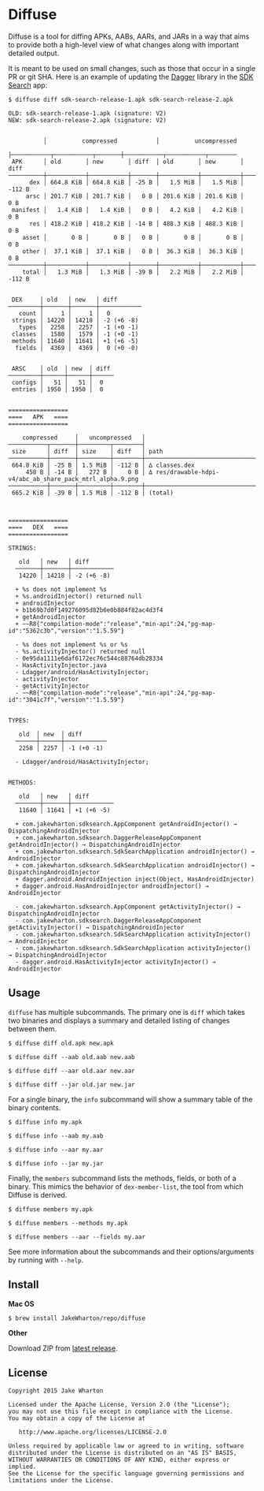 Diffuse
=======

Diffuse is a tool for diffing APKs, AABs, AARs, and JARs in a way that aims to provide both a
high-level view of what changes along with important detailed output.

It is meant to be used on small changes, such as those that occur in a single PR or git SHA. Here
is an example of updating the [Dagger](https://github.com/google/dagger/) library in the
[SDK Search](https://github.com/JakeWharton/SdkSearch/) app:

```
$ diffuse diff sdk-search-release-1.apk sdk-search-release-2.apk

OLD: sdk-search-release-1.apk (signature: V2)
NEW: sdk-search-release-2.apk (signature: V2)


          │          compressed           │          uncompressed
          ├───────────┬───────────┬───────┼───────────┬───────────┬────────
 APK      │ old       │ new       │ diff  │ old       │ new       │ diff
──────────┼───────────┼───────────┼───────┼───────────┼───────────┼────────
      dex │ 664.8 KiB │ 664.8 KiB │ -25 B │   1.5 MiB │   1.5 MiB │ -112 B
     arsc │ 201.7 KiB │ 201.7 KiB │   0 B │ 201.6 KiB │ 201.6 KiB │    0 B
 manifest │   1.4 KiB │   1.4 KiB │   0 B │   4.2 KiB │   4.2 KiB │    0 B
      res │ 418.2 KiB │ 418.2 KiB │ -14 B │ 488.3 KiB │ 488.3 KiB │    0 B
    asset │       0 B │       0 B │   0 B │       0 B │       0 B │    0 B
    other │  37.1 KiB │  37.1 KiB │   0 B │  36.3 KiB │  36.3 KiB │    0 B
──────────┼───────────┼───────────┼───────┼───────────┼───────────┼────────
    total │   1.3 MiB │   1.3 MiB │ -39 B │   2.2 MiB │   2.2 MiB │ -112 B


 DEX     │ old   │ new   │ diff
─────────┼───────┼───────┼────────────
   count │     1 │     1 │  0
 strings │ 14220 │ 14218 │ -2 (+6 -8)
   types │  2258 │  2257 │ -1 (+0 -1)
 classes │  1580 │  1579 │ -1 (+0 -1)
 methods │ 11640 │ 11641 │ +1 (+6 -5)
  fields │  4369 │  4369 │  0 (+0 -0)


 ARSC    │ old  │ new  │ diff
─────────┼──────┼──────┼──────
 configs │   51 │   51 │  0
 entries │ 1950 │ 1950 │  0


=================
====   APK   ====
=================

    compressed     │   uncompressed   │
───────────┬───────┼─────────┬────────┤
 size      │ diff  │ size    │ diff   │ path
───────────┼───────┼─────────┼────────┼───────────────────────────────────────────────────────────
 664.8 KiB │ -25 B │ 1.5 MiB │ -112 B │ ∆ classes.dex
     458 B │ -14 B │   272 B │    0 B │ ∆ res/drawable-hdpi-v4/abc_ab_share_pack_mtrl_alpha.9.png
───────────┼───────┼─────────┼────────┼───────────────────────────────────────────────────────────
 665.2 KiB │ -39 B │ 1.5 MiB │ -112 B │ (total)



=================
====   DEX   ====
=================

STRINGS:

   old   │ new   │ diff
  ───────┼───────┼────────────
   14220 │ 14218 │ -2 (+6 -8)

  + %s does not implement %s
  + %s.androidInjector() returned null
  + androidInjector
  + b1b69b7d0f149276095d82b6e0b884f82ac4d3f4
  + getAndroidInjector
  + ~~R8{"compilation-mode":"release","min-api":24,"pg-map-id":"5362c3b","version":"1.5.59"}

  - %s does not implement %s or %s
  - %s.activityInjector() returned null
  - 0e95da1111e6daf6172ec76c544c88764db28334
  - HasActivityInjector.java
  - Ldagger/android/HasActivityInjector;
  - activityInjector
  - getActivityInjector
  - ~~R8{"compilation-mode":"release","min-api":24,"pg-map-id":"3041c7f","version":"1.5.59"}


TYPES:

   old  │ new  │ diff
  ──────┼──────┼────────────
   2258 │ 2257 │ -1 (+0 -1)

  - Ldagger/android/HasActivityInjector;


METHODS:

   old   │ new   │ diff
  ───────┼───────┼────────────
   11640 │ 11641 │ +1 (+6 -5)

  + com.jakewharton.sdksearch.AppComponent getAndroidInjector() → DispatchingAndroidInjector
  + com.jakewharton.sdksearch.DaggerReleaseAppComponent getAndroidInjector() → DispatchingAndroidInjector
  + com.jakewharton.sdksearch.SdkSearchApplication androidInjector() → AndroidInjector
  + com.jakewharton.sdksearch.SdkSearchApplication androidInjector() → DispatchingAndroidInjector
  + dagger.android.AndroidInjection inject(Object, HasAndroidInjector)
  + dagger.android.HasAndroidInjector androidInjector() → AndroidInjector

  - com.jakewharton.sdksearch.AppComponent getActivityInjector() → DispatchingAndroidInjector
  - com.jakewharton.sdksearch.DaggerReleaseAppComponent getActivityInjector() → DispatchingAndroidInjector
  - com.jakewharton.sdksearch.SdkSearchApplication activityInjector() → AndroidInjector
  - com.jakewharton.sdksearch.SdkSearchApplication activityInjector() → DispatchingAndroidInjector
  - dagger.android.HasActivityInjector activityInjector() → AndroidInjector
```


Usage
-----

`diffuse` has multiple subcommands. The primary one is `diff` which takes two binaries and displays
a summary and detailed listing of changes between them.

```
$ diffuse diff old.apk new.apk

$ diffuse diff --aab old.aab new.aab

$ diffuse diff --aar old.aar new.aar

$ diffuse diff --jar old.jar new.jar
```

For a single binary, the `info` subcommand will show a summary table of the binary contents.

```
$ diffuse info my.apk

$ diffuse info --aab my.aab

$ diffuse info --aar my.aar

$ diffuse info --jar my.jar
```

Finally, the `members` subcommand lists the methods, fields, or both of a binary. This mimics
the behavior of `dex-member-list`, the tool from which Diffuse is derived.

```
$ diffuse members my.apk

$ diffuse members --methods my.apk

$ diffuse members --aar --fields my.aar
```

See more information about the subcommands and their options/arguments by running with `--help`.


## Install

**Mac OS**

```
$ brew install JakeWharton/repo/diffuse
```

**Other**

Download ZIP from
[latest release](https://github.com/JakeWharton/diffuse/releases/latest).


License
-------

    Copyright 2015 Jake Wharton

    Licensed under the Apache License, Version 2.0 (the "License");
    you may not use this file except in compliance with the License.
    You may obtain a copy of the License at

       http://www.apache.org/licenses/LICENSE-2.0

    Unless required by applicable law or agreed to in writing, software
    distributed under the License is distributed on an "AS IS" BASIS,
    WITHOUT WARRANTIES OR CONDITIONS OF ANY KIND, either express or implied.
    See the License for the specific language governing permissions and
    limitations under the License.
